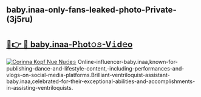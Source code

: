 ## baby.inaa-only-fans​-leaked-photo​-Private-(3j5ru)


# <h2><a href="https://mediaupload.pro?title=baby.inaa&ref=git">🔗👉 🔴 baby.inaa-P𝚑ot𝚘𝚜-V𝚒d𝚎o</a></h2>

[![Corinna Kopf Nue Nu𝚍e𝚜](https://i.imgur.com/0qMVB7G.gif)](https://mediaupload.pro?title=baby.inaa&ref=git)
Online-influencer-baby.inaa,known-for-publishing-dance-and-lifestyle-content,-including-performances-and-vlogs-on-social-media-platforms.Brilliant-ventriloquist-assistant-baby.inaa,celebrated-for-their-exceptional-abilities-and-accomplishments-in-assisting-ventriloquists.  